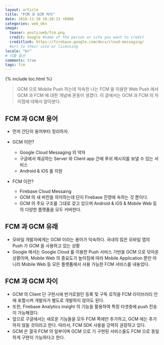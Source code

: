 ```yaml
---
layout: article
title: "FCM 과 GCM 차이"
date: 2016-11-30 16:28:13 +0900
categories: web_dev
image:
  teaser: posts/web/fcm.png
  credit: Google #name of the person or site you want to credit
  creditlink: https://firebase.google.com/docs/cloud-messaging/
  #url to their site or licensing
locale: "kr"
# 리플 옵션
comments: true
tags: fcm
---
```

{% include toc.html %}

> GCM 으로 Mobile Push 하는데 익숙한 나는 FCM 을 이용한 Web Push 에서 GCM 과 FCM 에 대한 개념에 혼동이 생겼다. 이 글에서는 GCM 과 FCM 의 차이점에 대해서 알아본다.

## FCM 과 GCM 용어
- 먼저 간단히 용어부터 정리하자.
- GCM 이란?

  - Google Cloud Messaging 의 약자
  - 구글에서 제공하는 Server 와 Client app 간에 푸쉬 메시지를 보낼 수 있는 서비스
  - Android & iOS 를 지원


- FCM 이란?

  - Firebase Cloud Messaing
  - GCM 의 새 버전을 의미하는데 단지 Firebase 진영에 속하는 것 뿐이다.
  - GCM 의 주요 구조를 그대로 갖고 있으며 Android & iOS & Mobile Web 등의 다양한 플랫폼을 모두 커버한다.

## FCM 과 GCM 유래
- 모바일 개발자에게는 GCM 이라는 용어가 익숙하다. 국내의 많은 모바일 앱의 Push 가 GCM 을 사용하고 있는 상황
- Google 에서는 Google Cloud 를 이용한 Push 서비스 기반을 GCM 으로 닦아온 상황이며, Mobile Web 의 중요도가 높아짐에 따라 Mobile Application 뿐만 아니라 Mobile Web 등 모든 플랫폼에서 사용 가능한 FCM 서비스를 내놓았다.

## FCM 과 GCM 차이
- GCM 의 Client 단 구현시에 번거로웠던 등록 및 구독 로직을 FCM 라이브러리 안에 포함시켜 개발자가 별도로 개발하지 않아도 된다.
- 또한, Firebase Analytics insight 의 기능을 활용하여 특정 타겟층에 push 전송이 가능해졌다.
- 앞으로 구글에서는 새로운 기능들을 모두 FCM 쪽에만 추가하고, GCM 에는 추가하지 않을 것이라고 한다. 따라서, FCM SDK 사용을 강력히 권장하고 있다.
- GCM 은 결국 FCM 의 일부이며 GCM 으로 기 구현된 서비스들도 FCM 으로 동일하게 구현이 가능하다고 한다.
